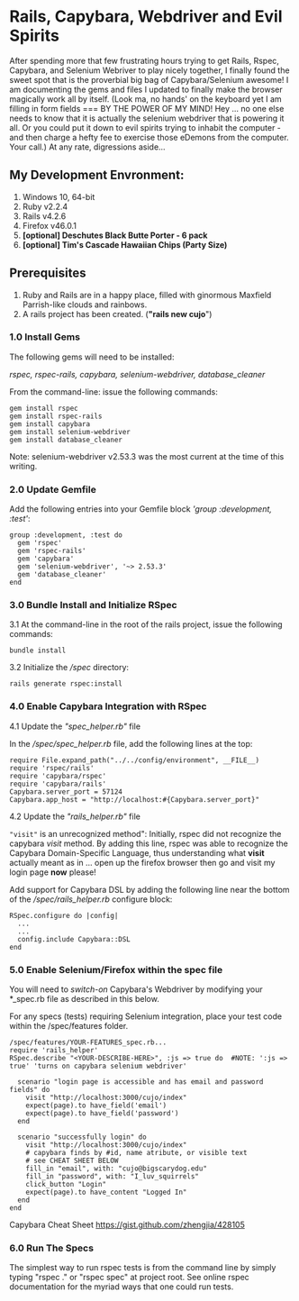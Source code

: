 # Rails, Capybara, Webdriver and Evil Spirits

After spending more that few frustrating hours trying to get Rails, Rspec, Capybara, and Selenium Webriver to play nicely together,
I finally found the sweet spot that is the proverbial big bag of Capybara/Selenium awesome! I am documenting the gems and files I updated to finally make the browser magically work all by itself. (Look ma, no hands' on the keyboard yet I am filling in form fields === BY THE POWER OF MY MIND! Hey ... no one else needs to know that it is actually the selenium webdriver that is powering it all. Or you could put it down to evil spirits trying to inhabit the computer - and then charge a hefty fee to exercise those eDemons from the computer. Your call.) At any rate, digressions aside...

## My Development Envronment: 
1. Windows 10, 64-bit
2. Ruby  v2.2.4
3. Rails v4.2.6
4. Firefox v46.0.1
5. __[optional] Deschutes Black Butte Porter - 6 pack__ 
6. __[optional] Tim's Cascade Hawaiian Chips (Party Size)__

## Prerequisites
1. Ruby and Rails are in a happy place, filled with ginormous Maxfield Parrish-like clouds and rainbows.
2. A rails project has been created. (__"rails new cujo__")  

### 1.0 Install Gems

The following gems will need to be installed:<br> 

*rspec, rspec-rails, capybara, selenium-webdriver, database_cleaner*

From the command-line: issue the following commands:<br>
```
gem install rspec
gem install rspec-rails
gem install capybara
gem install selenium-webdriver
gem install database_cleaner
```
Note: selenium-webdriver v2.53.3 was the most current at the time of this writing.

### 2.0 Update Gemfile

Add the following entries into your Gemfile block _'group :development, :test'_:

```
group :development, :test do
  gem 'rspec'
  gem 'rspec-rails'  
  gem 'capybara'
  gem 'selenium-webdriver', '~> 2.53.3'
  gem 'database_cleaner'
end
```

### 3.0 Bundle Install and Initialize RSpec 

3.1 At the command-line in the root of the rails project, issue the following commands:<br>

```bundle install```

3.2 Initialize the */spec* directory:<br>

```rails generate rspec:install```

### 4.0 Enable Capybara Integration with RSpec

4.1 Update the *"spec_helper.rb"* file 

In the */spec/spec_helper.rb* file, add the following lines at the top:<br>
```
require File.expand_path("../../config/environment", __FILE__)
require 'rspec/rails'
require 'capybara/rspec'
require 'capybara/rails'
Capybara.server_port = 57124
Capybara.app_host = "http://localhost:#{Capybara.server_port}"
```

4.2 Update the *"rails_helper.rb"* file

```"visit"``` is an unrecognized method": Initially, rspec did not recognize the capybara *visit* method. By adding this line, rspec was able to recognize the Capybara Domain-Specific Language, thus understanding what **visit** actually meant as in ... open up the firefox browser then go and visit my login page **now** please!

Add support for Capybara DSL by adding the following line near the bottom of the */spec/rails_helper.rb* configure block:<br>

```
RSpec.configure do |config| 
  ...
  ...
  config.include Capybara::DSL
end
```
  
### 5.0 Enable Selenium/Firefox within the spec file

You will need to *switch-on* Capybara's Webdriver by modifying your *_spec.rb file as described in this below.

For any specs (tests) requiring Selenium integration, place your test code within the /spec/features folder.<br>

```
/spec/features/YOUR-FEATURES_spec.rb...
require 'rails_helper'
RSpec.describe "<YOUR-DESCRIBE-HERE>", :js => true do  #NOTE: ':js => true' 'turns on capybara selenium webdriver'
	
  scenario "login page is accessible and has email and password fields" do
    visit "http://localhost:3000/cujo/index"
    expect(page).to have_field('email')
    expect(page).to have_field('password')
  end
	
  scenario "successfully login" do
    visit "http://localhost:3000/cujo/index"
    # capybara finds by #id, name atribute, or visible text
    # see CHEAT SHEET BELOW
    fill_in "email", with: "cujo@bigscarydog.edu"
    fill_in "password", with: "I_luv_squirrels"
    click_button "Login" 
    expect(page).to have_content "Logged In"
  end
end 
```
Capybara Cheat Sheet https://gist.github.com/zhengjia/428105

### 6.0 Run The Specs 

The simplest way to run rspec tests is from the command line by simply typing "rspec ." or "rspec spec" at project root.
See online rspec documentation for the myriad ways that one could run tests.  
 













